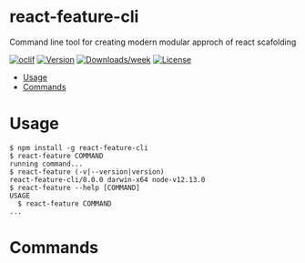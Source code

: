 react-feature-cli
=================

Command line tool for creating modern modular approch of react scafolding

[![oclif](https://img.shields.io/badge/cli-oclif-brightgreen.svg)](https://oclif.io)
[![Version](https://img.shields.io/npm/v/react-feature-cli.svg)](https://npmjs.org/package/react-feature-cli)
[![Downloads/week](https://img.shields.io/npm/dw/react-feature-cli.svg)](https://npmjs.org/package/react-feature-cli)
[![License](https://img.shields.io/npm/l/react-feature-cli.svg)](https://github.com/shrijan00003@gmail.com/https://github.com/shrijan00003/react-feature-cli.git/blob/master/package.json)

<!-- toc -->
* [Usage](#usage)
* [Commands](#commands)
<!-- tocstop -->
# Usage
<!-- usage -->
```sh-session
$ npm install -g react-feature-cli
$ react-feature COMMAND
running command...
$ react-feature (-v|--version|version)
react-feature-cli/0.0.0 darwin-x64 node-v12.13.0
$ react-feature --help [COMMAND]
USAGE
  $ react-feature COMMAND
...
```
<!-- usagestop -->
# Commands
<!-- commands -->

<!-- commandsstop -->
